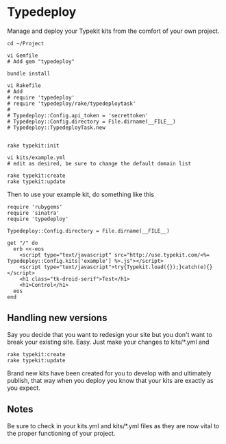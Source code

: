 Typedeploy
=======

Manage and deploy your Typekit kits from the comfort of your own project.

    cd ~/Project

    vi Gemfile
    # Add gem "typedeploy"

    bundle install

    vi Rakefile
    # Add
    # require 'typedeploy'
    # require 'typedeploy/rake/typedeploytask'
    #
    # Typedeploy::Config.api_token = 'secrettoken'
    # Typedeploy::Config.directory = File.dirname(__FILE__)
    # Typedeploy::TypedeployTask.new


    rake typekit:init

    vi kits/example.yml
    # edit as desired, be sure to change the default domain list

    rake typekit:create
    rake typekit:update

Then to use your example kit, do something like this

    require 'rubygems'
    require 'sinatra'
    require 'typedeploy'

    Typedeploy::Config.directory = File.dirname(__FILE__)

    get "/" do
      erb <<-eos
        <script type="text/javascript" src="http://use.typekit.com/<%= Typedeploy::Config.kits['example'] %>.js"></script>
        <script type="text/javascript">try{Typekit.load({});}catch(e){}</script>
        <h1 class="tk-droid-serif">Test</h1>
        <h1>Control</h1>
      eos
    end

Handling new versions
---------------------

Say you decide that you want to redesign your site but you don't want to break
your existing site. Easy. Just make your changes to kits/*.yml and

    rake typekit:create
    rake typekit:update

Brand new kits have been created for you to develop with and ultimately
publish, that way when you deploy you know that your kits are exactly as you
expect.

Notes
-----
Be sure to check in your kits.yml and kits/*.yml files as they are now vital to
the proper functioning of your project.
